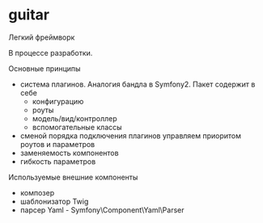 # guitar
Легкий фреймворк

В процессе разработки. 

Основные принципы
  - система плагинов. Аналогия бандла в Symfony2. Пакет содержит в себе
    - конфигурацию
    - роуты
    - модель/вид/контроллер
    - вспомогательные классы
  - сменой порядка подключения плагинов управляем приоритом роутов и параметров
  - заменяемость компонентов
  - гибкость параметров
  
  
Используемые внешние компоненты
  - композер
  - шаблонизатор Twig
  - парсер Yaml - Symfony\Component\Yaml\Parser
  

